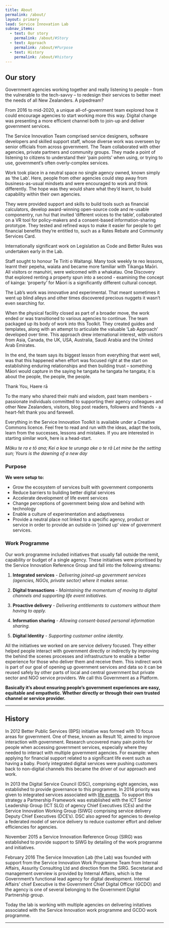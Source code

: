 ```yaml
---
title: About
permalink: /about/
layout: primary
lead: Service Innovation Lab
subnav_items:
  - text: Our story
    permalink: /about/#Story
  - text: Approach
    permalink: /about/#Purpose
  - text: History
    permalink: /about/#history
---
```


## Our story

Government agencies working together and really listening to people – from the vulnerable to the tech-savvy –  to redesign their services to better meet the needs of all New Zealanders. A pipedream?

From 2016 to mid-2020, a unique all-of-government team explored how it could encourage agencies to start working more this way. Digital change was presenting a more efficient channel both to join-up and deliver government services.

The Service Innovation Team comprised service designers, software developers and skilled support staff, whose diverse work was overseen by senior officials from across government. 
The Team collaborated with other agencies, private partners and community groups. They made a point of listening to citizens to understand their ‘pain points’ when using, or trying to use, government’s often overly-complex services.

Work took place in a neutral space no single agency owned, known simply as ‘the Lab’. Here, people from other agencies could step away from business-as-usual mindsets and were encouraged to work and think differently. The hope was they would share what they’d learnt, to build capability within their own agencies.

They were provided support and skills to build tools such as financial calculators, develop award-winning open-source code and re-usable componentry, run hui that invited ‘different voices to the table’, collaborated on a VR tool for policy-makers and a consent-based information-sharing prototype. They tested and refined ways to make it easier for people to get  financial benefits they’re entitled to, such as a Rates Rebate and Community Services Card.

Internationally significant work on Legislation as Code and Better Rules was undertaken early in the Lab.

Staff sought to honour Te Tiriti o Waitangi. Many took weekly te reo lessons, learnt their pepeha, waiata and became more familiar with Tikanga Maōri. All visitors or manuhiri, were welcomed with a whakatau. One Discovery that explored renting a property spun into a second - examining the concept of kainga: ‘property’ for Māori is a significantly different cultural concept. 

The Lab’s work was innovative and experimental. That meant sometimes it went up blind alleys and other times discovered precious nuggets it wasn’t even searching for. 

When the physical facility closed as part of a broader move, the work ended or was transitioned to various agencies to continue. The team packaged up its body of work into this Toolkit. They created guides and templates, along with an attempt to articulate the valuable ‘Lab Approach’ developed over time. This approach drew international interest, with visitors from Asia, Canada, the UK, USA, Australia, Saudi Arabia and the United Arab Emirates. 

In the end, the team says its biggest lesson from everything that went well, was that this happened when effort was focused right at the start on establishing enduring relationships and then building trust – something Māori would capture in the saying he tangata he tangata he tangata; it is about the people, the people, the people.

Thank You, Haere rā  

To the many who shared their mahi and wisdom, past team members - passionate individuals committed to supporting their agency colleagues and other New Zealanders, visitors, blog post readers, followers and friends - a heart-felt thank you and farewell.

Everything in the Service Innovation Toolkit is available under a Creative Commons licence. Feel free to read and run with the ideas, adapt the tools, learn from the successes, lessons and mistakes. If you are interested in starting similar work, here is a head-start.


*Māku te ra e tō ana;
Kei a koe te urunga ake o te rā
Let mine be the setting sun;
Yours is the dawning of a new day*


### Purpose

__We were  setup to:__

- Grow the ecosystem of services built with government components
- Reduce barriers to building better digital services
- Accelerate development of life event services
- Change perceptions of government being slow and behind with technology
- Enable a culture of experimentation and adaptiveness
- Provide a neutral place not linked to a specific agency, product or service  in order to provide an outside-in ‘joined up’ view of government services.

### Work Programme

Our work programme included initiatives that usually fall outside the remit, capability or budget of a single agency. These initiatives were prioritised by the Service Innovation Reference Group and fall into the following streams:

1. **Integrated services** - *Delivering joined-up government services (agencies, NGOs, private sector) where it makes sense.*

2. **Digital transactions** - *Maintaining the momentum of moving to digital channels and supporting life event initiatives.*

3. **Proactive delivery** - *Delivering entitlements to customers without them having to apply.*

4. **Information sharing** - *Allowing consent-based personal information sharing.*

5. **Digital Identity** - *Supporting customer online identity.*

All the initiatives we worked on are service delivery focused. They either helped people interact with government directly or indirectly by improving the behind the scenes processes and infrastructure to enable a better experience for those who deliver them and receive them. This indirect work is part of our goal of opening up government services and data so it can be reused safely by other parts of local and central government but private sector and NGO service providers. We call this Government as a Platform.

__Basically it’s about ensuring people’s government experiences are easy, equitable and empathetic. Whether directly or through their own trusted channel or service provider.__

-----

## History

In 2012 Better Public Services (BPS) initiative was formed with 10 focus areas for government. One of these, known as Result 10, aimed to improve interaction with government. Research uncovered many pain points for people when accessing government services, especially where they needed to interact with multiple government agencies. For example: when applying for financial support related to a significant life event such as having a baby. Poorly integrated digital services were pushing customers back to non-digital channels this became the driver of our approach and work.

In 2013 the Digital Service Council (DSC), comprising eight agencies, was established to provide governance to this programme. In 2014 priority was given to integrated services associated with [life events](https://www.ict.govt.nz/programmes-and-initiatives/government-service-innovation/result-10/research-exec-intro-methodology-concl/frequency-of-use-and-life-events/). To support this strategy a Partnership Framework was established with the ICT Senior Leadership Group (ICT SLG) of agency Chief Executives (CEs) and the Service Innovation Working Group (SIWG) comprising service delivery Deputy Chief Executives (DCE’s). DSC also agreed for agencies to develop a federated model of service delivery to reduce customer effort and deliver efficiencies for agencies.

November 2015 a Service Innovation Reference Group (SIRG) was established to provide support to SIWG by detailing of the work programme and initiatives.

February 2016 The Service Innovation Lab (the Lab) was founded with support from the Service Innovation Work Programme Team from Internal Affairs, Assurity Consulting Ltd and direction from the SIRG. Secretariat and management overview is provided by Internal Affairs, which is the Government’s functional lead agency for digital development. Internal Affairs’ chief Executive is the Government Chief Digital Officer (GCDO) and the agency is one of several belonging to the Government Digital Partnership group.

Today the lab is working with multiple agencies on delivering initatives associated with the Service Innovation work programme and GCDO work programme.

-----
